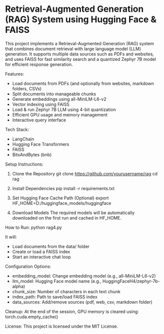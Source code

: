 # Retrieval-Augmented Generation (RAG) System using Hugging Face & FAISS

This project implements a Retrieval-Augmented Generation (RAG) system that combines document retrieval with large language model (LLM) generation. It supports multiple data sources such as PDFs and websites, and uses FAISS for fast similarity search and a quantized Zephyr 7B model for efficient response generation.

Features:
- Load documents from PDFs (and optionally from websites, markdown folders, CSVs)
- Split documents into manageable chunks
- Generate embeddings using all-MiniLM-L6-v2
- Vector indexing using FAISS
- Load & run Zephyr 7B LLM using 4-bit quantization
- Efficient GPU usage and memory management
- Interactive query interface

Tech Stack:
- LangChain
- Hugging Face Transformers
- FAISS
- BitsAndBytes (bnb)

Setup Instructions:

1. Clone the Repository
   git clone https://github.com/yourusername/rag
   cd rag

2. Install Dependencies
   pip install -r requirements.txt

3. Set Hugging Face Cache Path (Optional)
   export HF_HOME=D:/huggingface_models/huggingface

4. Download Models
   The required models will be automatically downloaded on the first run and cached in HF_HOME.

How to Run:
python rag4.py

It will:
- Load documents from the data/ folder
- Create or load a FAISS index
- Start an interactive chat loop

Configuration Options:
- embedding_model: Change embedding model (e.g., all-MiniLM-L6-v2)
- llm_model: Hugging Face model name (e.g., HuggingFaceH4/zephyr-7b-alpha)
- chunk_size: Number of characters in each text chunk
- index_path: Path to save/load FAISS index
- data_sources: Add/remove sources (pdf, web, csv, markdown folder)

Cleanup:
At the end of the session, GPU memory is cleared using:
torch.cuda.empty_cache()

License:
This project is licensed under the MIT License.
